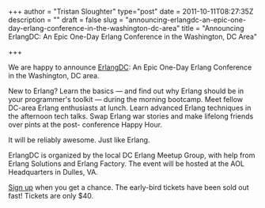 +++
author = "Tristan Sloughter"
type="post"
date = 2011-10-11T08:27:35Z
description = ""
draft = false
slug = "announcing-erlangdc-an-epic-one-day-erlang-conference-in-the-washington-dc-area"
title = "Announcing ErlangDC: An Epic One-Day Erlang Conference in the Washington, DC Area"

+++

We are happy to announce [ErlangDC](http://erlangdc.com/): An Epic One-Day Erlang Conference in the Washington, DC area.  
  
New to Erlang? Learn the basics — and find out why Erlang should be in your programmer's toolkit — during the morning bootcamp. Meet fellow DC-area Erlang enthusiasts at lunch. Learn advanced Erlang techniques in the afternoon tech talks. Swap Erlang war stories and make lifelong friends over pints at the post- conference Happy Hour.  
  
It will be reliably awesome. Just like Erlang.  
  
ErlangDC is organized by the local DC Erlang Meetup Group, with help from Erlang Solutions and Erlang Factory. The event will be hosted at the AOL Headquarters in Dulles, VA.  
  
[Sign up](http://erlangdc.com/) when you get a chance. The early-bird tickets have been sold out fast! Tickets are only $40.

